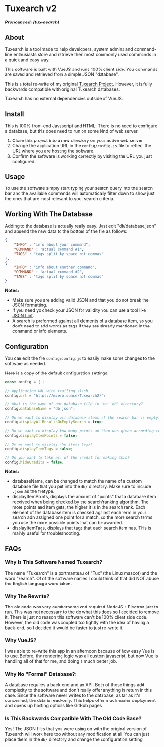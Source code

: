 # Tuxearch v2
***Pronounced: (tux-search)***

## About
Tuxearch is a tool made to help developers, system admins and command-line enthusiasts store and retrieve their most commonly used commands in a quick and easy way. 

This software is built with VueJS and runs 100% client side. You commands are saved and retrieved from a simple JSON "database". 

This is a total re-write of my original [Tuxearch Project](https://github.com/matdombrock/Tuxearch/blob/master/README.md). However, it is fully backwards compatible with original Tuxearch databases. 

Tuxearch has no external dependencies outside of VueJS. 

## Install
This is 100% front-end Javascript and HTML. There is no need to configure a database, but this does need to run on some kind of web server. 

1. Clone this project into a new directory on your active web server.
2. Change the application URL in the ```config/config.js``` file to reflect the URL where you are hosting the software.
3. Confirm the software is working correctly by visiting the URL you just configured.  

## Usage
To use the software simply start typing your search query into the search bar and the available commands will automatically filter down to show just the ones that are most relevant to your search criteria. 

## Working With The Database
Adding to the database is actually really easy. Just edit "db/database.json" and append the new data to the bottom of the file as follows:
```json
{
    "INFO" : "info about your command",
    "COMMAND" : "actual command #1",
    "TAGS" : "tags split by space not commas"
},
{
    "INFO" : "info about another command",
    "COMMAND" : "actual command #2",
    "TAGS" : "tags split by space not commas"
}
```
**Notes:**
* Make sure you are adding valid JSON and that you do not break the JSON formatting. 
* If you need yo check your JSON for validity you can use a tool like [JSON Lint](https://jsonlint.com/).
* A search is preformed against all elements of a database item, so you don't need to add words as tags if they are already mentioned in the command or info elements. 

## Configuration
You can edit the file ```config/config.js``` to easily make some changes to the software as needed. 

Here is a copy of the default configuration settings:
```js
const config = [];

// Application URL with trailing slash
config.url = "https://mzero.space/Tuxearch2/";

// What is the name of our database file in the 'db' directory?
config.databaseName = "db.json";

// Do we want to display all database items if the search bar is empty?
config.displayAllResultsOnEmptySearch = true;

// Do we want to display how many points an item was given according to the search criteria?
config.displayItemPoints = false;

// Do we want to display the items tags?
config.displayItemTags = false;

// Do you want to take all of the credit for making this?
config.hideCredits = false;
```
**Notes:**
* databaseName, can be changed to match the name of a custom database file that you put into the ```db/``` directory. Make sure to include ```.json``` as the filetype.  
* displayItemPoints, displays the amount of "points" that a database item received when being checked by the search/ranking algorithm. The more points and item gets, the higher it is in the search rank. Each element of the database item is checked against each term in your search adn assigned one point for a match, so the more search terms you use the more possible points that can be awarded. 
* displayItemTags, displays that tags that each search item has. This is mainly useful for troubleshooting.  

## FAQs

### Why Is This Software Named Tuxearch?
The name "Tuxearch" is a portmanteau of "Tux" (the Linux mascot) and the word "search". Of of the software names I could think of that did NOT abuse the English language were taken. 

### Why The Rewrite?
The old code was very cumbersome and required NodeJS + Electron just to run. This was not necessary to the do what this does so I decided to remove it. There is just no reason this software can't be 100% client side code. However, the old code was coupled too tightly with the idea of having a back-end, so I decided it would be faster to just re-write it.  

### Why VueJS?
I was able to re-write this app in an afternoon because of how easy Vue is to use. Before, the rendering logic was all custom javascript, but now Vue is handling all of that for me, and doing a much better job. 

### Why No "Formal" Database?:
A database requires a back-end and an API. Both of those things add complexity to the software and don't really offer anything in return in this case. Since the software never writes to the database, as far as it's concerned, the data is read-only. This helps offer much easier deployment and opens up hosting options like GitHub pages. 

### Is This Backwards Compatible With The Old Code Base?
Yes! The JSON files that you were using on with the original version of Tuxearch will work here too without any modification at all. You can just place them in the ```db/``` directory and change the configuration setting. 